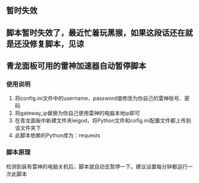 ## 暂时失效  
脚本暂时失效了，最近忙着玩黑猴，如果这段话还在就是还没修复脚本，见谅
------------------------------------------------------------------------------
## 青龙面板可用的雷神加速器自动暂停脚本
### 使用说明
1. 将config.ini文件中的username、password值修改为你自己的雷神账号、密码  
2. 将gateway_ip替换为你自己使用雷神的电脑本地ip即可  
3. 在青龙面板中新建文件夹leigod，将Python文件和cofig.ini配置文件都上传到该文件夹下  
4. 此脚本依赖的Python库为：requests
### 脚本原理
检测到装有雷神的电脑关机后，脚本就自动去暂停一下。建议设置每分钟都运行一次此脚本
